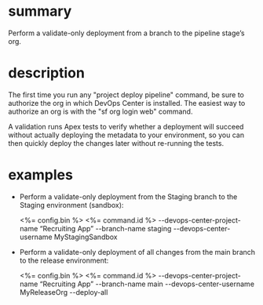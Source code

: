 # summary

Perform a validate-only deployment from a branch to the pipeline stage’s org.

# description

The first time you run any "project deploy pipeline" command, be sure to authorize the org in which DevOps Center is installed. The easiest way to authorize an org is with the "sf org login web" command.

A validation runs Apex tests to verify whether a deployment will succeed without actually deploying the metadata to your environment, so you can then quickly deploy the changes later without re-running the tests.

# examples

- Perform a validate-only deployment from the Staging branch to the Staging environment (sandbox):

  <%= config.bin %> <%= command.id %> --devops-center-project-name “Recruiting App” --branch-name staging --devops-center-username MyStagingSandbox

- Perform a validate-only deployment of all changes from the main branch to the release environment:

  <%= config.bin %> <%= command.id %> --devops-center-project-name “Recruiting App” --branch-name main --devops-center-username MyReleaseOrg --deploy-all
